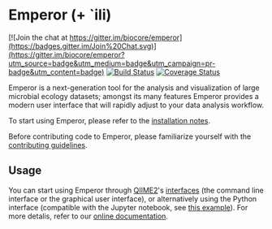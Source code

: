 Emperor (+ \`ili)
================

[![Join the chat at https://gitter.im/biocore/emperor](https://badges.gitter.im/Join%20Chat.svg)](https://gitter.im/biocore/emperor?utm_source=badge&utm_medium=badge&utm_campaign=pr-badge&utm_content=badge) [![Build Status](https://travis-ci.org/biocore/emperor.png?branch=master)](https://travis-ci.org/biocore/emperor) [![Coverage Status](https://coveralls.io/repos/biocore/emperor/badge.svg)](https://coveralls.io/r/biocore/emperor)

Emperor is a next-generation tool for the analysis and visualization of large microbial ecology datasets; amongst its many features Emperor provides a modern user interface that will rapidly adjust to your data analysis workflow.

To start using Emperor, please refer to the [installation notes](INSTALL.md).

Before contributing code to Emperor, please familiarize yourself with the [contributing guidelines](CONTRIBUTING.md).

## Usage

You can start using Emperor through [QIIME2](https://qiime2.org)'s [interfaces](https://docs.qiime2.org/2.0.6/interfaces/) (the command line interface or the graphical user interface), or alternatively using the Python interface (compatible with the Jupyter notebook, see [this example](http://nbviewer.jupyter.org/github/biocore/emperor/blob/new-api/examples/keyboard.ipynb)). For more detalis, refer to our [online documentation](http://emperor.microbio.me/uno/).
